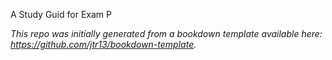 A Study Guid for Exam P

*This repo was initially generated from a bookdown template available here: https://github.com/jtr13/bookdown-template.*



